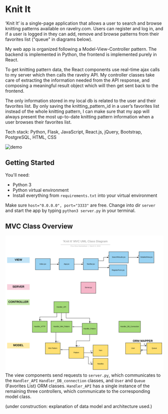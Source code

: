 # Knit It
‘Knit It’ is a single-page application that allows a user to search and browse knitting patterns available on ravelry.com. Users can register and log in, and if a user is logged in they can add, remove and browse patterns from their favorites list ("queue" in diagrams below). 

My web app is organized following a Model-View-Controller pattern. The backend is implemented in Python, the frontend is implemented purely in React.

To get knitting pattern data, the React components use real-time ajax calls to my server which then calls the ravelry API. My controller classes take care of extracting the information needed from the API response, and composing a meaningful result object which will then get sent back to the frontend.

The only information stored in my local db is related to the user and their favorites list. By only saving the knitting_pattern_id in a user’s favorites list instead of the whole knitting pattern, I can make sure that my app will always present the most up-to-date knitting pattern information when a user browses their favorites list.

Tech stack: Python, Flask, JavaScript, React.js, jQuery, Bootstrap, PostgreSQL, HTML, CSS

![demo](https://github.com/finasilvasantiste/hackbright__knit_it/blob/master/demo.gif)
 
## Getting Started
You'll need:
- Python 3
- Python virtual environment
- Install everything from `requirements.txt` into your virtual environment

Make sure `host="0.0.0.0", port="3333"` are free. Change into dir `server` and start the app by typing `python3 server.py` in your terminal.

## MVC Class Overview
![mvc](https://github.com/finasilvasantiste/hackbright__knit_it/blob/master/uml_diagrams/svg/Class%20Diagram%20-%20MVC.svg)
The view components send requests to `server.py`, which communicates to the `Handler_API` `Handler_DB_connection` classes, and `User` and `Queue` (Favorites List) ORM classes. `Handler_API` has a single instance of the remaining three controllers, which communicate to the corresponding model class.

(under construction: explanation of data model and architecture used.)
